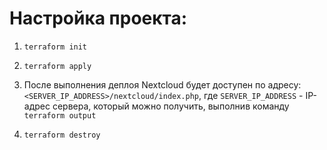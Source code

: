 # Настройка проекта:
1) `terraform init`

2) `terraform apply`

3) После выполнения деплоя Nextcloud будет доступен по адресу: `<SERVER_IP_ADDRESS>/nextcloud/index.php`, где `SERVER_IP_ADDRESS` - IP-адрес сервера, который можно получить, выполнив команду `terraform output`

4) `terraform destroy`